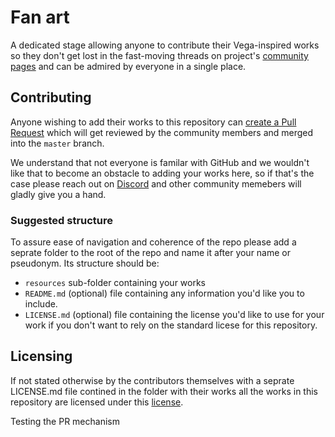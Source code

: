 # Fan art
A dedicated stage allowing anyone to contribute their Vega-inspired works so they don't get lost in the fast-moving threads on project's [community pages](https://linktr.ee/vegaprotocol) and can be admired by everyone in a single place.

## Contributing
Anyone wishing to add their works to this repository can [create a Pull Request](https://docs.github.com/en/github/collaborating-with-pull-requests/proposing-changes-to-your-work-with-pull-requests/creating-a-pull-request-from-a-fork) which will get reviewed by the community members and merged into the `master` branch. 

We understand that not everyone is familar with GitHub and we wouldn't like that to become an obstacle to adding your works here, so if that's the case please reach out on [Discord](https://discord.com/invite/ZNEMCYd) and other community memebers will gladly give you a hand.

### Suggested structure
To assure ease of navigation and coherence of the repo please add a seprate folder to the root of the repo and name it after your name or pseudonym. Its structure should be:
  - `resources` sub-folder containing your works
  - `README.md` (optional) file containing any information you'd like you to include.
  - `LICENSE.md` (optional) file containing the license you'd like to use for your work if you don't want to rely on the standard licese for this repository. 

## Licensing
If not stated otherwise by the contributors themselves with a seprate LICENSE.md file contined in the folder with their works all the works in this repository are licensed under this [license](LICENSE.md).


Testing the PR mechanism
